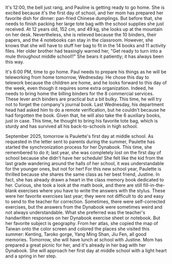 ﻿It's 12:00, the bell just rang, and Pauline is getting ready to go
home. She is excited because it's the first day of school, and her mom
has prepared her favorite dish for dinner: pan-fried Chinese
dumplings. But before that, she needs to finish packing her large tote
bag with the school supplies she just received. At 12 years old, 152
cm, and 49 kg, she looks up at the mountain on her desk. Nevertheless,
she is relieved because the 10 binders, their papers, and the 4
notebooks can stay in the classroom. However, she knows that she will
have to stuff her bag to fit in the 14 books and 11 activity
files. Her older brother had teasingly warned her, "Get ready to turn
into a mule throughout middle school!!" She bears it patiently; it has
always been this way.


It's 6:00 PM, time to go home. Paul needs to prepare his things as he
will be teleworking from home tomorrow, Wednesday. He chose this day
to telework because the children are home, and he looks forward to
this day of the week, even though it requires some extra
organization. Indeed, he needs to bring home the billing binders for
the 8 commercial services. These lever arch binders are practical but
a bit bulky. This time, he will try not to forget the company's
journal book. Last Wednesday, his department head had asked him to do
a remote verification, but he couldn't because he had forgotten the
book. Given that, he will also take the 6 auxiliary books, just in
case. This time, he thought to bring his favorite tote bag, which is
sturdy and has survived all his back-to-schools in high school.

September 2025, tomorrow is Paulette's first day at middle school. As
requested in the letter sent to parents during the summer, Paulette
has started the synchronization process for her Dynabook. This time,
she remembered to do it; last year, she was completely lost on the
first day of school because she didn't have her schedule! She felt
like the kid from the last grade wandering around the halls of her
school, it was understandable for the younger ones, but not for her!
For this new school year, Paulette is thrilled because she shares the
same class as her best friend, Justine. In fact, she has already drawn
a heart in the class memory book dedicated to her. Curious, she took a
look at the math book, and there are still fill-in-the-blank exercises
where you have to write the answers with the stylus. These were her
favorite exercises last year; they were not difficult to do and easy
to send to the teacher for correction. Sometimes, there were
self-corrected exercises, but the answers from the Dynabook were
sometimes weird and not always understandable. What she preferred was
the teacher's handwritten responses on her Dynabook exercise sheet or
notebook.  But her favorite subject is geography. From her atlas, she
copied the map of Taiwan onto the color screen and colored the places
she visited this summer: Kenting, Taroko gorge, Yang Ming Shan, Jiu
Fen, all good memories.  Tomorrow, she will have lunch at school with
Justine. Mom has prepared a great picnic for her, and it's already in
her bag with her Dynabook. She will approach her first day at middle
school with a light heart and a spring in her step.
